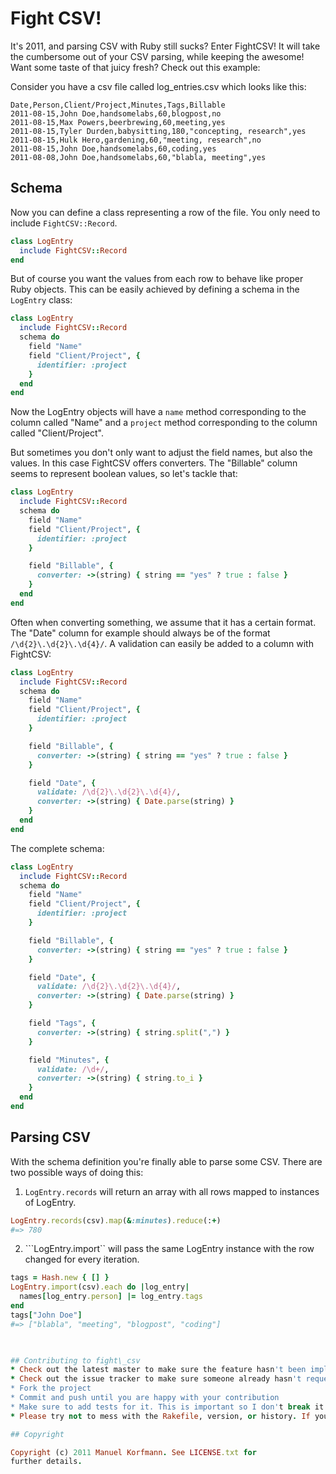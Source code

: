 # Fight CSV!

It's 2011, and parsing CSV with Ruby still sucks? Enter FightCSV! It
will take the cumbersome out of your CSV parsing, while keeping the
awesome! Want some taste of that juicy fresh? Check out this example:

Consider you have a csv file called log_entries.csv which looks like
this:

```
Date,Person,Client/Project,Minutes,Tags,Billable
2011-08-15,John Doe,handsomelabs,60,blogpost,no
2011-08-15,Max Powers,beerbrewing,60,meeting,yes
2011-08-15,Tyler Durden,babysitting,180,"concepting, research",yes
2011-08-15,Hulk Hero,gardening,60,"meeting, research",no
2011-08-15,John Doe,handsomelabs,60,coding,yes
2011-08-08,John Doe,handsomelabs,60,"blabla, meeting",yes
```

## Schema

Now you can define a class representing a row of the file. You only need
to include ```FightCSV::Record```.

```ruby
class LogEntry
  include FightCSV::Record
end
```

But of course you want the values from each row to behave like proper
Ruby objects. This can be easily achieved by defining a schema in the
```LogEntry``` class:

```ruby
class LogEntry
  include FightCSV::Record
  schema do
    field "Name"
    field "Client/Project", {
      identifier: :project
    }
  end
end
```

Now the LogEntry objects will have a ```name``` method corresponding to
the column called "Name" and a ```project``` method corresponding to the
column called "Client/Project".

But sometimes you don't only want to adjust the field names, but also
the values. In this case FightCSV offers converters. The "Billable"
column seems to represent boolean values, so let's tackle that:

```ruby
class LogEntry
  include FightCSV::Record
  schema do
    field "Name"
    field "Client/Project", {
      identifier: :project
    }

    field "Billable", {
      converter: ->(string) { string == "yes" ? true : false }
    }
  end
end

```

Often when converting something, we assume that it has a certain format.
The "Date" column for example should always be of the format
```/\d{2}\.\d{2}\.\d{4}/```. A validation can easily be added to a column
with FightCSV:

```ruby
class LogEntry
  include FightCSV::Record
  schema do
    field "Name"
    field "Client/Project", {
      identifier: :project
    }

    field "Billable", {
      converter: ->(string) { string == "yes" ? true : false }
    }

    field "Date", {
      validate: /\d{2}\.\d{2}\.\d{4}/,
      converter: ->(string) { Date.parse(string) }
    }
  end
end
```

The complete schema:

```ruby
class LogEntry
  include FightCSV::Record
  schema do
    field "Name"
    field "Client/Project", {
      identifier: :project
    }

    field "Billable", {
      converter: ->(string) { string == "yes" ? true : false }
    }

    field "Date", {
      validate: /\d{2}\.\d{2}\.\d{4}/,
      converter: ->(string) { Date.parse(string) }
    }

    field "Tags", {
      converter: ->(string) { string.split(",") }
    }

    field "Minutes", {
      validate: /\d+/,
      converter: ->(string) { string.to_i }
    }
  end
end
```

## Parsing CSV

With the schema definition you're finally able to parse some CSV. There
are two possible ways of doing this:

1. ```LogEntry.records``` will return an array with all rows
   mapped to instances of LogEntry.

```ruby
LogEntry.records(csv).map(&:minutes).reduce(:+)
#=> 780
```

2. ```LogEntry.import`` will pass the same LogEntry instance with the
   row changed for every iteration.

```ruby
tags = Hash.new { [] }
LogEntry.import(csv).each do |log_entry|
  names[log_entry.person] |= log_entry.tags
end
tags["John Doe"]
#=> ["blabla", "meeting", "blogpost", "coding"]
  


## Contributing to fight\_csv
* Check out the latest master to make sure the feature hasn't been implemented or the bug hasn't been fixed yet
* Check out the issue tracker to make sure someone already hasn't requested it and/or contributed it
* Fork the project
* Commit and push until you are happy with your contribution
* Make sure to add tests for it. This is important so I don't break it in a future version unintentionally.
* Please try not to mess with the Rakefile, version, or history. If you want to have your own version, or is otherwise necessary, that is fine, but please isolate to its own commit so I can cherry-pick around it.

## Copyright

Copyright (c) 2011 Manuel Korfmann. See LICENSE.txt for
further details.

